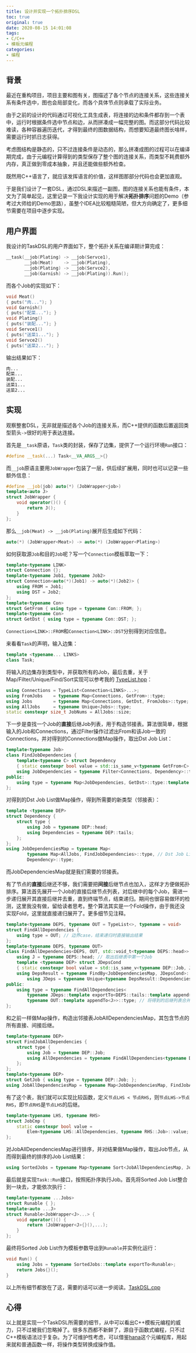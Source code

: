 ```yaml
---
title: 设计并实现一个拓扑排序DSL
toc: true
original: true
date: 2020-08-15 14:01:08
tags:
- C/C++
- 模板元编程
categories:
- 编程
---
```


## 背景
最近在重构项目，项目主要和图有关，图描述了各个节点的连接关系，这些连接关系有条件选中，图也会局部变化，而各个具体节点则承载了实际业务。

由于之前的设计的代码通过可视化工具生成表，将连接的边和条件都存到一个表中，运行时根据条件选中节点和边，从而拼凑成一幅完整的图。而这部分代码比较难读，各种容器遍历迭代，才得到最终的图数据结构，而想要知道最终图长啥样，需要运行时抓日志获得。

考虑图结构是静态的，只不过连接条件是动态的，那么拼凑成图的过程可以在编译期完成，由于元编程计算得到的类型保存了整个图的连接关系，而类型不耗费额外内存，真正做到零成本抽象，并且还能做些额外检查。

既然用C++语言了，就应该发挥语言的价值，这样图那部分代码也会更加直观。

于是我们设计了一套DSL，通过DSL来描述一副图，图的连接关系也能有条件，本文为了简单起见，这里记录一下我设计实现的用于解决**拓扑排序**问题的Demo（参考过大师给的Demo思路），虽整个IDEA比较粗糙简陋，但大方向确定了，更多细节需要在项目中逐步实现。

## 用户界面
我设计的TaskDSL的用户界面如下，整个拓扑关系在编译期计算完成：
```cpp
__task(__job(Plating) -> __job(Servce1),
       __job(Meat)    -> __job(Plating),
       __job(Plating) -> __job(Servce2),
       __job(Garnish) -> __job(Plating)).Run();
```

而各个Job的实现如下：
```cpp
void Meat()
{ puts("肉..."); }
void Garnish()
{ puts("配菜..."); }
void Plating()
{ puts("装配..."); }
void Servce1()
{ puts("送菜1..."); }
void Servce2()
{ puts("送菜2..."); }
```

输出结果如下：
```sh
肉...
配菜...
装配...
送菜1...
送菜2...
```

## 实现
观察整套DSL，无非就是描述各个Job的连接关系，而C++提供的函数后置返回类型箭头`->`很好的用于表达连接。

首先是`__task`原语，`Task`类的封装，保存了边集，提供了一个运行环境`Run`接口：
```cpp
#define __task(...) Task<__VA_ARGS__>{}
```

而`__job`原语主要用`JobWrapper`包装了一层，供后续扩展用，同时也可以记录一些额外信息：
```cpp
#define __job(job) auto(*) (JobWrapper<job>)
template<auto J>
struct JobWrapper {
    void operator()() {
        return J();
    }
};
```

那么`__job(Meat) -> __job(Plating)`展开后生成如下代码：
```cpp
auto(*) (JobWrapper<Meat>) -> auto(*) (JobWrapper<Plating>)
```

如何获取源`Job`和目的`Job`呢？写一个`Connection`模板萃取一下：
```cpp
template<typename LINK>
struct Connection {};
template<typename Job1, typename Job2>
struct Connection<auto(*)(Job1) -> auto(*)(Job2)> {
    using FROM = Job1;
    using DST = Job2;
};
template<typename Con>
struct GetFrom { using type = typename Con::FROM; };
template<typename Con>
struct GetDst { using type = typename Con::DST; };
```

`Connection<LINK>::FROM`和`Connection<LINK>::DST`分别得到对应信息。

来看看`Task`的声明，输入边集：
```cpp
template <typename... LINKS>
class Task;
```

将输入的边集存到类型中，并获取所有的Job，最后去重，关于Map/Filter/Unique/Find/Sort实现可以参考我的 [TypeList.hpp](https://github.com/netcan/recipes/blob/master/cpp/metaproggramming/Typelist.hpp)：
```cpp
using Connections = TypeList<Connection<LINKS>...>;
using FromJobs    = typename Map<Connections, GetFrom>::type;
using Jobs        = typename Map<Connections, GetDst, FromJobs>::type;
using AllJobs     = typename Unique<Jobs>::type;
static constexpr size_t JobNums = AllJobs::size;
```

下一步是查找一个Job的**直接**后继Job列表，用于构造邻接表。算法很简单，根据输入的Job和Connections，通过Filter操作过滤出From和该Job一致的Connections，并对得到的Connections做Map操作，取出Dst Job List：
```cpp
template<typename Job>
class FindJobDependencies {
    template<typename C> struct Dependency
    { static constexpr bool value = std::is_same_v<typename GetFrom<C>::type, Job>; };
    using JobDependencies = typename Filter<Connections, Dependency>::type;
public:
    using type = typename Map<JobDependencies, GetDst>::type::template prepend<Job>; // prepend FROM node to result front
};
```

对得到的Dst Job List做Map操作，得到所需要的新类型（邻接表）：
```cpp
template <typename DEP>
struct Dependency {
    struct type {
        using Job = typename DEP::head;
        using Dependencies = typename DEP::tails;
    };
};
using JobDependenciesMap = typename Map<
        typename Map<AllJobs, FindJobDependencies>::type, // Dst Job List of List
        Dependency>::type;
```

而JobDependenciesMap就是我们需要的邻接表。

有了节点的**直接**后继还不够，我们需要把**间接**后继节点也加入，这样才方便做拓扑排序。算法首先展开一个Job的直接后继节点列表，对后继中的每个Job，需进一步递归展开其直接后继并去重，直到终端节点，结束递归。期间也很容易做环的检测，这里我没有做，留给读者思考。整个算法其实是一个Fold操作，由于我还没实现Fold，这里就直接递归展开了。更多细节见注释。
```cpp
template<typename DEPS, typename OUT = TypeList<>, typename = void>
struct FindAllDependencies {
    using type = OUT; // 边界case，结束递归时直接输出结果
};
template<typename DEPS, typename OUT>
class FindAllDependencies<DEPS, OUT, std::void_t<typename DEPS::head>> {
    using J = typename DEPS::head; // 取出后继表中第一个Job
    template <typename DEP> struct JDepsCond
    { static constexpr bool value = std::is_same_v<typename DEP::Job, J>; };
    using DepsResult = typename FindBy<JobDependenciesMap, JDepsCond>::type; // 从邻接表查找Job的后继节点列表
        using JDeps = typename Unique<typename DepsResult::Dependencies>::type; // 去重操作
public:
    using type = typename FindAllDependencies<
        typename JDeps::template exportTo<DEPS::tails::template append>::type,
        typename OUT::template appendTo<J>>::type; // 将得到的后继列表合并，进一步递归展开，并输出当前Job到列表
};
```

和之前一样做Map操作，构造出邻接表JobAllDependenciesMap，其包含节点的所有直接、间接后继。
```cpp
template<typename DEP>
struct FindJobAllDependencies {
    struct type {
        using Job = typename DEP::Job;
        using AllDependencies = typename FindAllDependencies<typename DEP::Dependencies>::type;
    };
};
template<typename DEP>
struct GetJob { using type = typename DEP::Job; };
using JobAllDependenciesMap = typename Map<JobDependenciesMap, FindJobAllDependencies>::type;
```

有了这个表，我们就可以实现比较函数，定义`节点LHS < 节点RHS`，则`节点LHS->节点RHS`，即`节点RHS`是`节点LHS`的后继。
```cpp
template<typename LHS, typename RHS>
struct JobCmp {
    static constexpr bool value =
        Elem<typename LHS::AllDependencies, typename RHS::Job>::value;
};
```

对JobAllDependenciesMap进行排序，并对结果做Map操作，取出Job节点，从而得到最终的排序的Job List结果：
```cpp
using SortedJobs = typename Map<typename Sort<JobAllDependenciesMap, JobCmp>::type, GetJob>::type;
```

最后就是实现`Task::Run`接口，按照拓扑序执行Job。首先将Sorted Job List整合到一块去，才能依次执行：
```cpp
template<typename ...Jobs>
struct Runable { };
template<auto ...J>
struct Runable<JobWrapper<J>...> {
    void operator()() {
        return (JobWrapper<J>{}(),...);
    }
};
```

最终将Sorted Job List作为模板参数导出到`Runable`并实例化运行：
```cpp
void Run() {
    using Jobs = typename SortedJobs::template exportTo<Runable>;
    return Jobs{}();
}
```

以上所有细节都放在了这，需要的话可以进一步阅读。[TaskDSL.cpp](https://github.com/netcan/recipes/blob/master/cpp/metaproggramming/TaskDSL.cpp)
## 心得
以上就是实现一个TaskDSL所需要的细节，从中可以看出C++模板元编程的威力，只不过被我们忽略掉了。很多东西都不新鲜了，源自于函数式编程，只不过C++模板语法过于复杂。为了可维护性考虑，可以借鉴[hana](https://www.boost.org/doc/libs/1_61_0/libs/hana/doc/html/index.html)这个元编程库，用起来就和普通函数一样，将操作类型转换成操作值。
